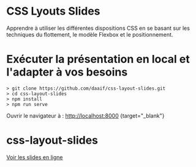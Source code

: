 # CSS Lyouts Slides

Apprendre à utiliser les différentes dispositions CSS en se basant sur les techniques du flottement, le modèle Flexbox et le positionnement.

# Exécuter la présentation en local et l'adapter à vos besoins

```console
> git clone https://github.com/daaif/css-layout-slides.git
> cd css-layout-slides
> npm install
> npm run serve
```

Ouvrir le navigateur à : [http://localhost:8000](http://localhost:8000/) {target="\_blank"}

# css-layout-slides

[Voir les slides en ligne](https://layouts.css.daaif.net)

```

```

